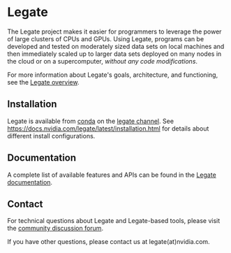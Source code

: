 <!--
SPDX-FileCopyrightText: Copyright (c) 2024 NVIDIA CORPORATION & AFFILIATES. All rights reserved.
SPDX-License-Identifier: LicenseRef-NvidiaProprietary

NVIDIA CORPORATION, its affiliates and licensors retain all intellectual
property and proprietary rights in and to this material, related
documentation and any modifications thereto. Any use, reproduction,
disclosure or distribution of this material and related documentation
without an express license agreement from NVIDIA CORPORATION or
its affiliates is strictly prohibited.
-->

# Legate

The Legate project makes it easier for programmers to leverage the
power of large clusters of CPUs and GPUs. Using Legate, programs can be
developed and tested on moderately sized data sets on local machines and
then immediately scaled up to larger data sets deployed on many nodes in
the cloud or on a supercomputer, *without any code modifications*.

For more information about Legate's goals, architecture, and functioning,
see the [Legate overview](https://docs.nvidia.com/legate/latest/overview.html).

## Installation

Legate is available from [conda](https://docs.conda.io/projects/conda/en/latest/index.html)
on the [legate channel](https://anaconda.org/legate/legate).
See https://docs.nvidia.com/legate/latest/installation.html for details about different
install configurations.

## Documentation

A complete list of available features and APIs can be found in the [Legate
documentation](https://docs.nvidia.com/legate/latest/).

## Contact

For technical questions about Legate and Legate-based tools, please visit the
[community discussion forum](https://github.com/nv-legate/discussion).

If you have other questions, please contact us at legate(at)nvidia.com.
